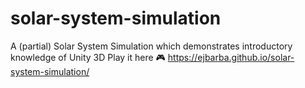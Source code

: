 # solar-system-simulation
A (partial) Solar System Simulation which demonstrates introductory knowledge of Unity 3D
Play it here 🎮 https://ejbarba.github.io/solar-system-simulation/ 
